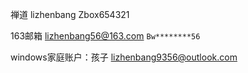禅道 lizhenbang   Zbox654321

163邮箱 lizhenbang56@163.com `Bw********56`

windows家庭账户：孩子 lizhenbang9356@outlook.com 